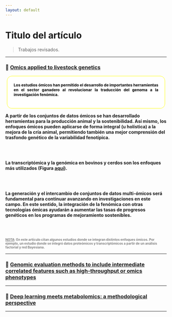 ```yaml
---
layout: default
---
```


# Titulo del artículo
> Trabajos revisados<!-- para desarrollar el primer artículo escrito durante mis estudios de doctorado-->.

---

### :scroll: <a href="https://leo4luffy.github.io/Art_p1/Articulos/3.pdf">Omics applied to livestock genetics</a>

<p style="background-color: white; border: 1px solid yellow; color: black; border-radius: 15px 15px 15px 15px; font-size: 12px; padding: 20px; margin: 5px;" align="justify"><b>Los estudios ómicos han permitido el desarrollo de importantes herramientas en el sector ganadero al revolucionar la traducción del genoma a la investigación fenómica.

<br>
<br>

A partir de los conjuntos de datos ómicos se han desarrollado herramientas para la producción animal y la sostenibilidad. Así mismo, los enfoques ómicos pueden aplicarse de forma integral (u holística) a la mejora de la cría animal, permitiendo también una mejor comprensión del trasfondo genético de la variabilidad fenotípica.

<br>
<br>

La transcriptómica y la genómica en bovinos y cerdos son los enfoques más utilizados (Figura <a href="https://leo4luffy.github.io/Art_p1/Articulos/Imagen/Fig1_Art3.png">aquí</a>).

<br>
<br>

La generación y el intercambio de conjuntos de datos multi-ómicos será fundamental para continuar avanzando en investigaciones en este campo. En este sentido, la integración de la fenómica con otras tecnologías ómicas ayudarán a aumentar las tasas de progresos genéticos en los programas de mejoramiento sostenibles.

<br>
<br>

<font color="gray" size="0.4"><u>NOTA</u>: En este artículo citan algunos estudios donde se integran distintos enfoques ómicos. Por ejemplo, un estudio donde se integró datos proteómicos y transcriptómicos a partir de un análisis factorial y red Bayesiana.</font></b></p>

---

### :scroll: <a href="https://leo4luffy.github.io/Art_p1/Articulos/5.pdf">Genomic evaluation methods to include intermediate correlated features such as high-throughput or omics phenotypes</a>

---

### :scroll: <a href="https://leo4luffy.github.io/Art_p1/Articulos/4.pdf">Deep learning meets metabolomics: a methodological perspective</a>

---

<!--
### :scroll: <a href="https://leo4luffy.github.io/Art_p1/Articulos/2.pdf">Do molecular markers inform about pleiotropy?</a>

<BR>

## ¿De qué trata?

---

### :scroll: <a href="https://leo4luffy.github.io/Art_p1/Articulos/1.pdf">Pleiotropy or linkage? Their relative contributions to the genetic correlation of quantitative traits and detection by multitrait GWA studies</a>

<BR>

## ¿De qué trata?
-->